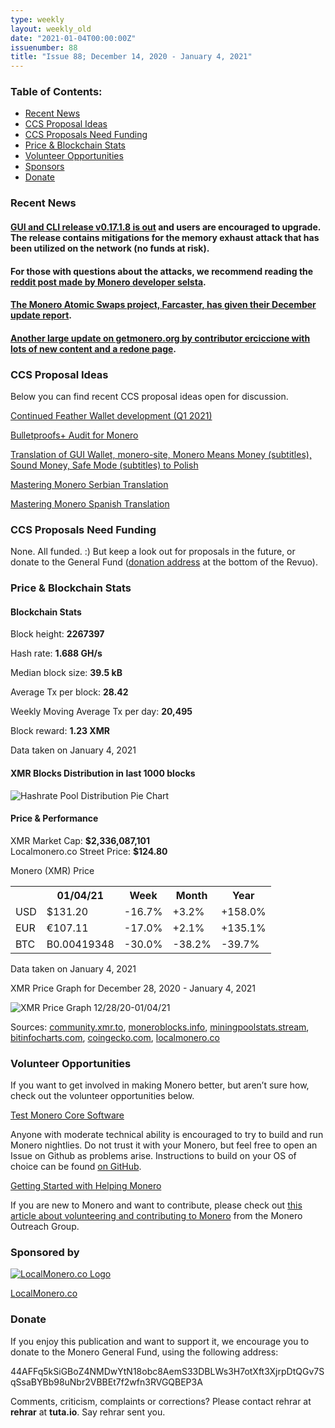 ```yaml
---
type: weekly
layout: weekly_old
date: "2021-01-04T00:00:00Z"
issuenumber: 88
title: "Issue 88; December 14, 2020 - January 4, 2021"
---
```

<h3>Table of Contents:</h3>
<ul class="contents">
    <li><a href="#news">Recent News</a></li>
    <li><a href="#ideas">CCS Proposal Ideas</a></li>
    <li><a href="#proposals">CCS Proposals Need Funding</a></li>
    <li><a href="#stats">Price & Blockchain Stats</a></li>
    <li><a href="#volunteer">Volunteer Opportunities</a></li>
    <li><a href="#sponsor">Sponsors</a></li>
    <li><a href="#donate">Donate</a></li>
</ul>

<h3 id="news">Recent News</h3>

<div class="newsbyte">
    <h4><a href="https://www.getmonero.org/2020/12/30/monero-GUI-0.17.1.8-released.html" target="_blank">GUI and CLI release v0.17.1.8 is out</a> and users are encouraged to upgrade. The release contains mitigations for the memory exhaust attack that has been utilized on the network (no funds at risk).</h4>
</div>

<div class="newsbyte">
    <h4>For those with questions about the attacks, we recommend reading the <a href="https://www.reddit.com/r/Monero/comments/ko3d1n/third_update_on_the_ongoing_network_attacks/" target="_blank">reddit post made by Monero developer selsta</a>.</h4>
</div>

<div class="newsbyte">
    <h4><a href="https://www.reddit.com/r/Monero/comments/kjgi5g/farcaster_atomicswap_community_update_december/" target="_blank">The Monero Atomic Swaps project, Farcaster, has given their December update report</a>.</h4>
</div>

<div class="newsbyte">
    <h4><a href="https://www.reddit.com/r/Monero/comments/kl1zen/getmoneroorg_updated_new_faqs_new_workgroup_page/" target="_blank">Another large update on getmonero.org by contributor erciccione with lots of new content and a redone page</a>.</h4>
</div>

<h3 id="ideas">CCS Proposal Ideas</h3>

<p>Below you can find recent CCS proposal ideas open for discussion.</p>

<div class="proposal">
<p><a href="https://repo.getmonero.org/monero-project/ccs-proposals/-/merge_requests/198" target="_blank">Continued Feather Wallet development (Q1 2021) </a></p>
</div>

<div class="proposal">
<p><a href="https://repo.getmonero.org/monero-project/ccs-proposals/-/merge_requests/197" target="_blank">Bulletproofs+ Audit for Monero</a></p>
</div>

<div class="proposal">
<p><a href="https://repo.getmonero.org/monero-project/ccs-proposals/-/merge_requests/190" target="_blank">Translation of GUI Wallet, monero-site, Monero Means Money (subtitles), Sound Money, Safe Mode (subtitles) to Polish</a></p>
</div>

<div class="proposal">
<p><a href="https://repo.getmonero.org/monero-project/ccs-proposals/-/merge_requests/185" target="_blank">Mastering Monero Serbian Translation</a></p>
</div>

<div class="proposal">
<p><a href="https://repo.getmonero.org/monero-project/ccs-proposals/-/merge_requests/182" target="_blank">Mastering Monero Spanish Translation</a></p>
</div>

<h3 id="proposals">CCS Proposals Need Funding</h3>

None. All funded. :) But keep a look out for proposals in the future, or donate to the General Fund (<a href="#donate">donation address</a> at the bottom of the Revuo).

<h3 id="stats">Price & Blockchain Stats</h3>

<h4 class="stat">Blockchain Stats</h4>

<div class="bcstats">
    <p>Block height: <b>2267397</b></p>
    <p>Hash rate: <b>1.688 GH/s</b></p>
    <p>Median block size: <b>39.5 kB</b></p>
    <p>Average Tx per block: <b>28.42</b></p>
    <p>Weekly Moving Average Tx per day: <b>20,495</b></p>
    <p>Block reward: <b>1.23 XMR</b></p>
</div>
<p class="note">Data taken on January 4, 2021</p>

<h4 class="stat">XMR Blocks Distribution in last 1000 blocks</h4>
<p><img src="/img/hashrate-pool-distribution-0104.png" alt="Hashrate Pool Distribution Pie Chart"/></p>

<h4 class="stat">Price & Performance</h4>

<div class="price-intro">XMR Market Cap: <b>$2,336,087,101</b><br>Localmonero.co Street Price: <b>$124.80</b></div>

<p class="table-title">Monero (XMR) Price</p>
<table class="price-table">
  <tr class="row1">
    <th></th>
    <th>01/04/21</th>
    <th>Week</th>
    <th>Month</th>
    <th>Year</th>
  </tr>
  <tr>
    <td data-th="XMR to">USD</td>
    <td data-th="01/04/21">$131.20</td>
    <td data-th="Week" class="red">-16.7%</td>
    <td data-th="Month" class="green">+3.2%</td>
    <td data-th="Year" class="green">+158.0%</td>
  </tr>
  <tr class="row3">
    <td data-th="XMR to">EUR</td>
    <td data-th="01/04/21">€107.11</td>
    <td data-th="Week" class="red">-17.0%</td>
    <td data-th="Month" class="green">+2.1%</td>
    <td data-th="Year" class="green">+135.1%</td>
  </tr>
  <tr>
    <td data-th="XMR to">BTC</td>
    <td data-th="01/04/21">B0.00419348</td>
    <td data-th="Week" class="red">-30.0%</td>
    <td data-th="Month" class="red">-38.2%</td>
    <td data-th="Year" class="red">-39.7%</td>
  </tr>
</table>
<p class="note">Data taken on January 4, 2021</p>

<p class="table-title">XMR Price Graph for December 28, 2020 - January 4, 2021</p>

![XMR Price Graph 12/28/20-01/04/21](/img/weekly-chart-0104.png "XMR Price Graph 12/28/20-01/04/21") 

Sources: <a href="https://community.xmr.to/explorer/mainnet/" target="_blank">community.xmr.to</a>, <a href="https://moneroblocks.info/stats/transaction-stats" target="_blank">moneroblocks.info</a>, <a href="https://miningpoolstats.stream/monero" target="_blank">miningpoolstats.stream</a>, <a href="https://bitinfocharts.com/monero/" target="_blank">bitinfocharts.com</a>, <a href="https://www.coingecko.com/" target="_blank">coingecko.com</a>, <a href="https://localmonero.co/" target="_blank">localmonero.co</a>

<h3 id="volunteer">Volunteer Opportunities</h3>

<p>If you want to get involved in making Monero better, but aren’t sure how, check out the volunteer opportunities below.</p>

<div class="newsbyte">
    <p class="date"><a href="https://github.com/monero-project/monero" target="_blank">Test Monero Core Software</a></p>
    <p>Anyone with moderate technical ability is encouraged to try to build and run Monero nightlies. Do not trust it with your Monero, but feel free to open an Issue on Github as problems arise. Instructions to build on your OS of choice can be found <a href="https://github.com/monero-project/monero#compiling-monero-from-source" target="_blank">on GitHub</a>. </p>
</div>

<div class="newsbyte">
    <p class="date"><a href="https://github.com/monero-project/monero" target="_blank">Getting Started with Helping Monero</a></p>
    <p>If you are new to Monero and want to contribute, please check out <a href="https://www.monerooutreach.org/stories/getting-started-helping-monero.php" target="_blank">this article about volunteering and contributing to Monero</a> from the Monero Outreach Group. </p>
</div>

<h3 id="sponsor">Sponsored by</h3>

<p><a href="https://localmonero.co/" target="_blank"><img src="/img/localmonero-logo.png" alt="LocalMonero.co Logo" class="localmonero"></a></p>

<p class="text-center"><a href="https://localmonero.co/" target="_blank">LocalMonero.co</a></p>

<h3 id="donate">Donate</h3>

<p markdown="1">If you enjoy this publication and want to support it, we encourage you to donate to the Monero General Fund, using the following address:</p>

<p class="address" markdown="1">44AFFq5kSiGBoZ4NMDwYtN18obc8AemS33DBLWs3H7otXft3XjrpDtQGv7SqSsaBYBb98uNbr2VBBEt7f2wfn3RVGQBEP3A</p>

<!--p><a href="monero:44AFFq5kSiGBoZ4NMDwYtN18obc8AemS33DBLWs3H7otXft3XjrpDtQGv7SqSsaBYBb98uNbr2VBBEt7f2wfn3RVGQBEP3A" class="qr"><img src="/img/donate-monero.png"></a></p-->

Comments, criticism, complaints or corrections? Please contact rehrar at **rehrar** at **tuta.io**. Say rehrar sent you.
